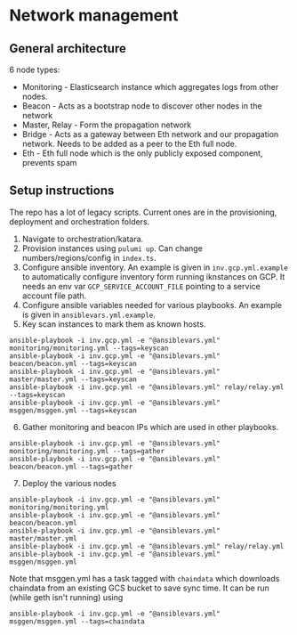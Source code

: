 # Network management

## General architecture
6 node types:
- Monitoring - Elasticsearch instance which aggregates logs from other nodes.
- Beacon - Acts as a bootstrap node to discover other nodes in the network
- Master, Relay - Form the propagation network
- Bridge - Acts as a gateway between Eth network and our propagation network. Needs to be added as a peer to the Eth full node.
- Eth - Eth full node which is the only publicly exposed component, prevents spam

## Setup instructions

The repo has a lot of legacy scripts. Current ones are in the provisioning, deployment and orchestration folders.
1. Navigate to orchestration/katara.
2. Provision instances using `pulumi up`. Can change numbers/regions/config in `index.ts`.
3. Configure ansible inventory. An example is given in `inv.gcp.yml.example` to automatically configure inventory form running iknstances on GCP. It needs an env var `GCP_SERVICE_ACCOUNT_FILE` pointing to a service account file path.
4. Configure ansible variables needed for various playbooks. An example is given in `ansiblevars.yml.example`.
5. Key scan instances to mark them as known hosts.
```
ansible-playbook -i inv.gcp.yml -e "@ansiblevars.yml" monitoring/monitoring.yml --tags=keyscan
ansible-playbook -i inv.gcp.yml -e "@ansiblevars.yml" beacon/beacon.yml --tags=keyscan
ansible-playbook -i inv.gcp.yml -e "@ansiblevars.yml" master/master.yml --tags=keyscan
ansible-playbook -i inv.gcp.yml -e "@ansiblevars.yml" relay/relay.yml --tags=keyscan
ansible-playbook -i inv.gcp.yml -e "@ansiblevars.yml" msggen/msggen.yml --tags=keyscan
```
6. Gather monitoring and beacon IPs which are used in other playbooks.
```
ansible-playbook -i inv.gcp.yml -e "@ansiblevars.yml" monitoring/monitoring.yml --tags=gather
ansible-playbook -i inv.gcp.yml -e "@ansiblevars.yml" beacon/beacon.yml --tags=gather
```
7. Deploy the various nodes
```
ansible-playbook -i inv.gcp.yml -e "@ansiblevars.yml" monitoring/monitoring.yml
ansible-playbook -i inv.gcp.yml -e "@ansiblevars.yml" beacon/beacon.yml
ansible-playbook -i inv.gcp.yml -e "@ansiblevars.yml" master/master.yml
ansible-playbook -i inv.gcp.yml -e "@ansiblevars.yml" relay/relay.yml
ansible-playbook -i inv.gcp.yml -e "@ansiblevars.yml" msggen/msggen.yml
```

Note that msggen.yml has a task tagged with `chaindata` which downloads chaindata from an existing GCS bucket to save sync time. It can be run (while geth isn't running) using
```
ansible-playbook -i inv.gcp.yml -e "@ansiblevars.yml" msggen/msggen.yml --tags=chaindata
```
